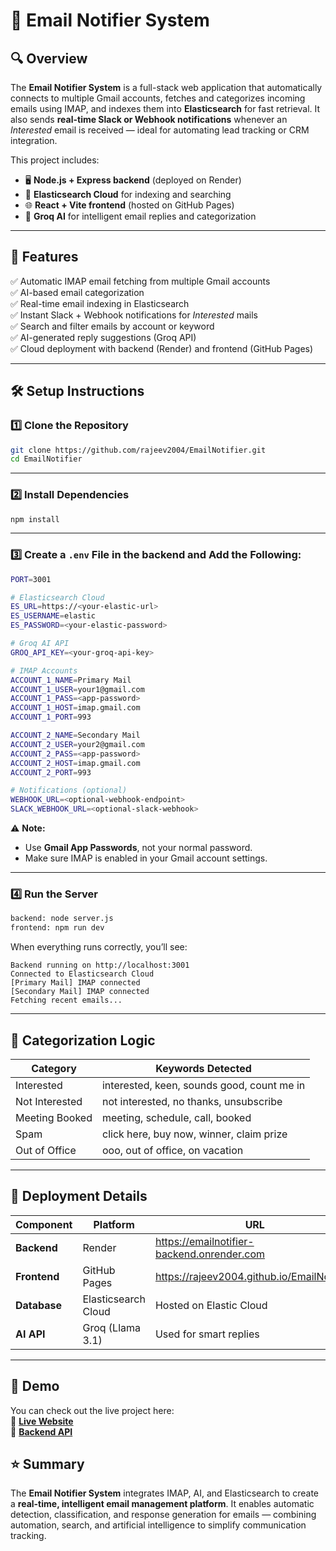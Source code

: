 # 📧 Email Notifier System

## 🔍 Overview
The **Email Notifier System** is a full-stack web application that automatically connects to multiple Gmail accounts, fetches and categorizes incoming emails using IMAP, and indexes them into **Elasticsearch** for fast retrieval. It also sends **real-time Slack or Webhook notifications** whenever an *Interested* email is received — ideal for automating lead tracking or CRM integration.  

This project includes:  
- 🖥️ **Node.js + Express backend** (deployed on Render)  
- 🔎 **Elasticsearch Cloud** for indexing and searching  
- 🌐 **React + Vite frontend** (hosted on GitHub Pages)  
- 🤖 **Groq AI** for intelligent email replies and categorization  

---

## 🚀 Features
✅ Automatic IMAP email fetching from multiple Gmail accounts  
✅ AI-based email categorization  
✅ Real-time email indexing in Elasticsearch  
✅ Instant Slack + Webhook notifications for *Interested* mails  
✅ Search and filter emails by account or keyword  
✅ AI-generated reply suggestions (Groq API)  
✅ Cloud deployment with backend (Render) and frontend (GitHub Pages)  

---

## 🛠️ Setup Instructions

### 1️⃣ Clone the Repository
```bash
git clone https://github.com/rajeev2004/EmailNotifier.git
cd EmailNotifier
```

---

### 2️⃣ Install Dependencies
```bash
npm install
```

---

### 3️⃣ Create a `.env` File in the backend and Add the Following:
```bash
PORT=3001

# Elasticsearch Cloud
ES_URL=https://<your-elastic-url>
ES_USERNAME=elastic
ES_PASSWORD=<your-elastic-password>

# Groq AI API
GROQ_API_KEY=<your-groq-api-key>

# IMAP Accounts
ACCOUNT_1_NAME=Primary Mail
ACCOUNT_1_USER=your1@gmail.com
ACCOUNT_1_PASS=<app-password>
ACCOUNT_1_HOST=imap.gmail.com
ACCOUNT_1_PORT=993

ACCOUNT_2_NAME=Secondary Mail
ACCOUNT_2_USER=your2@gmail.com
ACCOUNT_2_PASS=<app-password>
ACCOUNT_2_HOST=imap.gmail.com
ACCOUNT_2_PORT=993

# Notifications (optional)
WEBHOOK_URL=<optional-webhook-endpoint>
SLACK_WEBHOOK_URL=<optional-slack-webhook>
```

⚠️ **Note:**  
- Use **Gmail App Passwords**, not your normal password.  
- Make sure IMAP is enabled in your Gmail account settings.  

---

### 4️⃣ Run the Server
```bash
backend: node server.js
frontend: npm run dev
```

When everything runs correctly, you’ll see:
```
Backend running on http://localhost:3001
Connected to Elasticsearch Cloud
[Primary Mail] IMAP connected
[Secondary Mail] IMAP connected
Fetching recent emails...
```

---

## 🧠 Categorization Logic
| Category | Keywords Detected |
|-----------|-------------------|
| Interested | interested, keen, sounds good, count me in |
| Not Interested | not interested, no thanks, unsubscribe |
| Meeting Booked | meeting, schedule, call, booked |
| Spam | click here, buy now, winner, claim prize |
| Out of Office | ooo, out of office, on vacation |

---


## 🧾 Deployment Details
| Component | Platform | URL |
|------------|-----------|-----|
| **Backend** | Render | https://emailnotifier-backend.onrender.com |
| **Frontend** | GitHub Pages | https://rajeev2004.github.io/EmailNotifier/ |
| **Database** | Elasticsearch Cloud | Hosted on Elastic Cloud |
| **AI API** | Groq (Llama 3.1) | Used for smart replies |

---

## 🎥 Demo
You can check out the live project here:  
🔗 [**Live Website**](https://rajeev2004.github.io/EmailNotifier/)  
🔗 [**Backend API**](https://emailnotifier-backend.onrender.com)


## ⭐ Summary
The **Email Notifier System** integrates IMAP, AI, and Elasticsearch to create a **real-time, intelligent email management platform**. It enables automatic detection, classification, and response generation for emails — combining automation, search, and artificial intelligence to simplify communication tracking.
